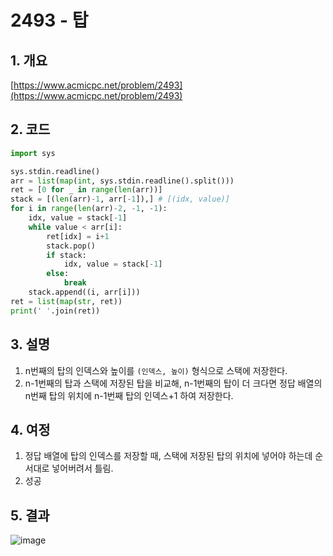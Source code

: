 # **2493 - 탑**

## **1. 개요**

[https://www.acmicpc.net/problem/2493](https://www.acmicpc.net/problem/2493)

## **2. 코드**

```python
import sys

sys.stdin.readline()
arr = list(map(int, sys.stdin.readline().split()))
ret = [0 for _ in range(len(arr))]
stack = [(len(arr)-1, arr[-1]),] # [(idx, value)]
for i in range(len(arr)-2, -1, -1):
    idx, value = stack[-1]
    while value < arr[i]:
        ret[idx] = i+1
        stack.pop()
        if stack:
            idx, value = stack[-1]
        else:
            break
    stack.append((i, arr[i]))
ret = list(map(str, ret))
print(' '.join(ret))
```

## **3. 설명**

1. n번째의 탑의 인덱스와 높이를 `(인덱스, 높이)` 형식으로 스택에 저장한다.
2. n-1번째의 탑과 스택에 저장된 탑을 비교해, n-1번째의 탑이 더 크다면 정답 배열의 n번째 탑의 위치에 n-1번째 탑의 인덱스+1 하여 저장한다.

## **4. 여정**

1. 정답 배열에 탑의 인덱스를 저장할 때, 스택에 저장된 탑의 위치에 넣어야 하는데 순서대로 넣어버려서 틀림.
2. 성공

## **5. 결과**
![image](https://user-images.githubusercontent.com/41278416/87913031-602bfa00-caa9-11ea-9f8e-0db816efc61d.png)
